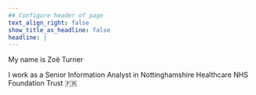 ```yaml
---
## Configure header of page
text_align_right: false
show_title_as_headline: false
headline: |
---
```

  My name is Zoë Turner

<!-- this is a subheadline -->
I work as a Senior Information Analyst in Nottinghamshire Healthcare NHS Foundation Trust :fr:
